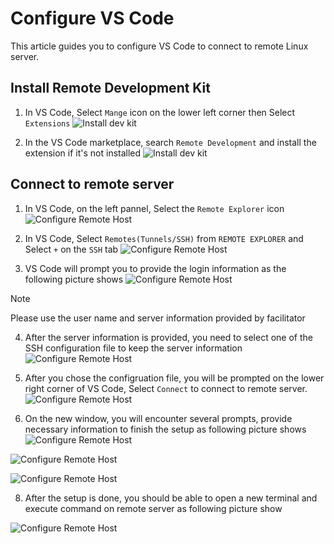 # Configure VS Code
This article guides you to configure VS Code to connect to remote Linux server.

## Install Remote Development Kit
1. In VS Code, Select `Mange` icon on the lower left corner then Select `Extensions`
![Install dev kit](./images/vscode/001-install-remote-dev-kit-01.png)  

2. In the VS Code marketplace, search `Remote Development` and install the extension if it's not installed
![Install dev kit](./images/vscode/001-install-remote-dev-kit-02.png)

## Connect to remote server

1. In VS Code, on the left pannel, Select the `Remote Explorer` icon
![Configure Remote Host](./images/vscode/002-configure-remote-dev-kit-01.png) 

2. In VS Code, Select `Remotes(Tunnels/SSH)` from `REMOTE EXPLORER` and Select `+` on the `SSH` tab
![Configure Remote Host](./images/vscode/003-add-remote-server-01.png)

3. VS Code will prompt you to provide the login information as the following picture shows
![Configure Remote Host](./images/vscode/003-add-remote-server-02.png)

> [!NOTE]
> Please use the user name and server information provided by facilitator

4. After the server information is provided, you need to select one of the SSH configuration file to keep the server information
![Configure Remote Host](./images/vscode/003-add-remote-server-03.png)

5. After you chose the configruation file, you will be prompted on the lower right corner of VS Code, Select `Connect` to connect to remote server.
![Configure Remote Host](./images/vscode/003-add-remote-server-04.png)

6. On the new window, you will encounter several prompts, provide necessary information to finish the setup as following picture shows
![Configure Remote Host](./images/vscode/003-add-remote-server-05.png)

![Configure Remote Host](./images/vscode/003-add-remote-server-06.png)

![Configure Remote Host](./images/vscode/003-add-remote-server-07.png)

8. After the setup is done, you should be able to open a new terminal and execute command on remote server as following picture show

![Configure Remote Host](./images/vscode/003-add-remote-server-08.png)

